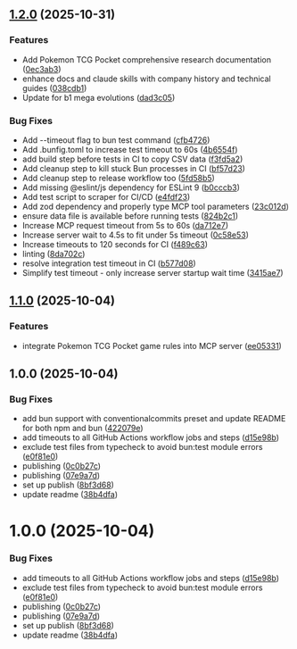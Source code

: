 ## [1.2.0](https://github.com/briansunter/pokeclaude/compare/v1.1.0...v1.2.0) (2025-10-31)

### Features

- Add Pokemon TCG Pocket comprehensive research documentation ([0ec3ab3](https://github.com/briansunter/pokeclaude/commit/0ec3ab37a4c7fe8be4b113192620f740e43353eb))
- enhance docs and claude skills with company history and technical guides ([038cdb1](https://github.com/briansunter/pokeclaude/commit/038cdb18374f2a615ff9691cf24a3c0040c07c4d))
- Update for b1 mega evolutions ([dad3c05](https://github.com/briansunter/pokeclaude/commit/dad3c052780603f6eb118fe5ed293fd3cb4142f2))

### Bug Fixes

- Add --timeout flag to bun test command ([cfb4726](https://github.com/briansunter/pokeclaude/commit/cfb47264f6e4155001487b4d8c30b5e7fb194655))
- Add .bunfig.toml to increase test timeout to 60s ([4b6554f](https://github.com/briansunter/pokeclaude/commit/4b6554fa97a69d5c5ae61a319f4b2c0dd6679c8d))
- add build step before tests in CI to copy CSV data ([f3fd5a2](https://github.com/briansunter/pokeclaude/commit/f3fd5a24b803d23a918f7d49a7051c6175d9625d))
- Add cleanup step to kill stuck Bun processes in CI ([bf57d23](https://github.com/briansunter/pokeclaude/commit/bf57d23b246aa38d39bf7652133dc4d8a6d74235))
- Add cleanup step to release workflow too ([5fd58b5](https://github.com/briansunter/pokeclaude/commit/5fd58b57a241aed839e0aaa84b866d3a6d78e331))
- Add missing @eslint/js dependency for ESLint 9 ([b0cccb3](https://github.com/briansunter/pokeclaude/commit/b0cccb3f5badc8d94950007d74cca725673c072e))
- Add test script to scraper for CI/CD ([e4fdf23](https://github.com/briansunter/pokeclaude/commit/e4fdf23626cd8da8dee8bcb65a2995fe59cd9fa2))
- Add zod dependency and properly type MCP tool parameters ([23c012d](https://github.com/briansunter/pokeclaude/commit/23c012d7495700f4f45687849ddf057d2c69b42c))
- ensure data file is available before running tests ([824b2c1](https://github.com/briansunter/pokeclaude/commit/824b2c13b16054b059a49a33f1570428fe487ab7))
- Increase MCP request timeout from 5s to 60s ([da712e7](https://github.com/briansunter/pokeclaude/commit/da712e78fae2a33deee67339dfefd0dbd50c178e))
- Increase server wait to 4.5s to fit under 5s timeout ([0c58e53](https://github.com/briansunter/pokeclaude/commit/0c58e532d1a80a7db9a95a83b0f140361615729e))
- Increase timeouts to 120 seconds for CI ([f489c63](https://github.com/briansunter/pokeclaude/commit/f489c6313ae7e67629ec0e6db5126259235f8792))
- linting ([8da702c](https://github.com/briansunter/pokeclaude/commit/8da702c9059d67961f4546d551560b6ed0ea2e19))
- resolve integration test timeout in CI ([b577d08](https://github.com/briansunter/pokeclaude/commit/b577d0870c083a3f506e6dc3307ee7c01716c786))
- Simplify test timeout - only increase server startup wait time ([3415ae7](https://github.com/briansunter/pokeclaude/commit/3415ae7272d6b373b388bd485a4687ce81edd971))

## [1.1.0](https://github.com/briansunter/pokeclaude/compare/v1.0.0...v1.1.0) (2025-10-04)

### Features

- integrate Pokemon TCG Pocket game rules into MCP server ([ee05331](https://github.com/briansunter/pokeclaude/commit/ee053311f6dda3520f6668dd8908496d4ea41f32))

## 1.0.0 (2025-10-04)

### Bug Fixes

- add bun support with conventionalcommits preset and update README for both npm and bun ([422079e](https://github.com/briansunter/pokeclaude/commit/422079ebcdf71dfbc1419219740438b4948d6d9b))
- add timeouts to all GitHub Actions workflow jobs and steps ([d15e98b](https://github.com/briansunter/pokeclaude/commit/d15e98b60059db5a8b92b5248b0d84506b5b3a6a))
- exclude test files from typecheck to avoid bun:test module errors ([e0f81e0](https://github.com/briansunter/pokeclaude/commit/e0f81e085f7795d0d2f1f94b7cfbfb1b1087809e))
- publishing ([0c0b27c](https://github.com/briansunter/pokeclaude/commit/0c0b27c533667d854e66fd14ed33d6a769b1a59e))
- publishing ([07e9a7d](https://github.com/briansunter/pokeclaude/commit/07e9a7da88e9ddff373403a9cf61c37b4bc1b9c0))
- set up publish ([8bf3d68](https://github.com/briansunter/pokeclaude/commit/8bf3d689394c9d0fcd03b93dc3dff41896a5e0a2))
- update readme ([38b4dfa](https://github.com/briansunter/pokeclaude/commit/38b4dfa54706795baa43f5868462f4e852dfb127))

# 1.0.0 (2025-10-04)

### Bug Fixes

- add timeouts to all GitHub Actions workflow jobs and steps ([d15e98b](https://github.com/briansunter/pokeclaude/commit/d15e98b60059db5a8b92b5248b0d84506b5b3a6a))
- exclude test files from typecheck to avoid bun:test module errors ([e0f81e0](https://github.com/briansunter/pokeclaude/commit/e0f81e085f7795d0d2f1f94b7cfbfb1b1087809e))
- publishing ([0c0b27c](https://github.com/briansunter/pokeclaude/commit/0c0b27c533667d854e66fd14ed33d6a769b1a59e))
- publishing ([07e9a7d](https://github.com/briansunter/pokeclaude/commit/07e9a7da88e9ddff373403a9cf61c37b4bc1b9c0))
- set up publish ([8bf3d68](https://github.com/briansunter/pokeclaude/commit/8bf3d689394c9d0fcd03b93dc3dff41896a5e0a2))
- update readme ([38b4dfa](https://github.com/briansunter/pokeclaude/commit/38b4dfa54706795baa43f5868462f4e852dfb127))
